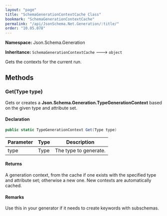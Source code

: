 ```yaml
---
layout: "page"
title: "SchemaGenerationContextCache Class"
bookmark: "SchemaGenerationContextCache"
permalink: "/api/JsonSchema.Net.Generation/:title/"
order: "10.05.078"
---
```

**Namespace:** Json.Schema.Generation

**Inheritance:**
`SchemaGenerationContextCache`
 🡒 
`object`

Gets the contexts for the current run.

## Methods

### Get(Type type)

Gets or creates a **Json.Schema.Generation.TypeGenerationContext** based on the given
type and attribute set.

#### Declaration

```c#
public static TypeGenerationContext Get(Type type)
```

| Parameter | Type | Description |
|---|---|---|
| type | Type | The type to generate. |


#### Returns

A generation context, from the cache if one exists with the specified
type and attribute set; otherwise a new one.  New contexts are automatically
cached.

#### Remarks

Use this in your generator if it needs to create keywords with subschemas.

